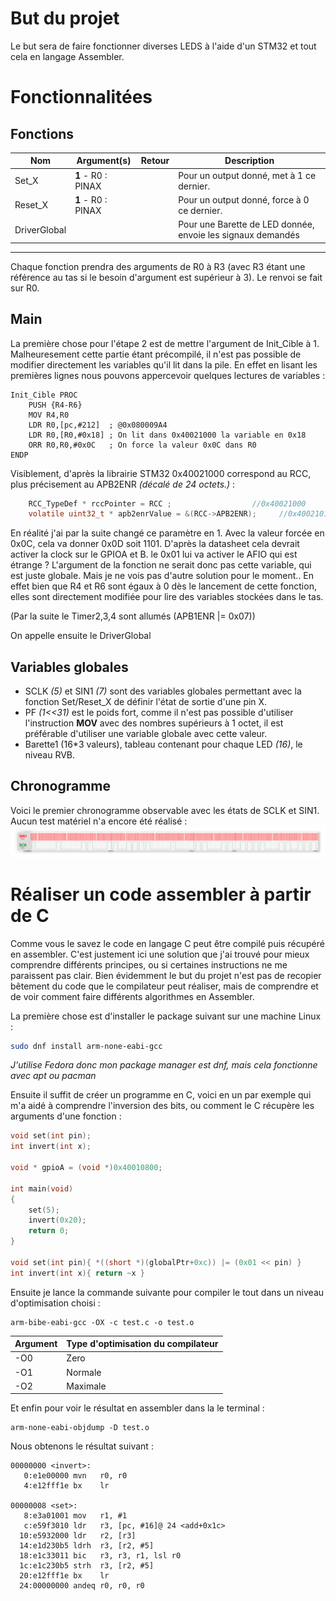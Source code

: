 # But du projet
Le but sera de faire fonctionner diverses LEDS à l'aide d'un STM32 et tout cela en langage Assembler.
# Fonctionnalitées
## Fonctions
|Nom|Argument(s)|Retour|Description|
|---|---|---|---|
|Set_X|**1** - R0 : PINAX||Pour un output donné, met à 1 ce dernier.|
|Reset_X|**1** - R0 : PINAX||Pour un output donné, force à 0 ce dernier.|
|DriverGlobal|||Pour une Barette de LED donnée, envoie les signaux demandés|

---
Chaque fonction prendra des arguments de R0 à R3 (avec R3 étant une référence au tas si le besoin d'argument est supérieur à 3). Le renvoi se fait sur R0.

## Main

La première chose pour l'étape 2 est de mettre l'argument de Init_Cible à 1. Malheuresement cette partie étant précompilé, il n'est pas possible de modifier directement les variables qu'il lit dans la pile. En effet en lisant les premières lignes nous pouvons appercevoir quelques lectures de variables :
```assembly
Init_Cible PROC
	PUSH {R4-R6}
	MOV R4,R0
	LDR R0,[pc,#212]  ; @0x080009A4
	LDR R0,[R0,#0x18] ; On lit dans 0x40021000 la variable en 0x18
	ORR R0,R0,#0x0C   ; On force la valeur 0x0C dans R0
ENDP
```

Visiblement, d'après la librairie STM32 0x40021000 correspond au RCC, plus précisement au APB2ENR *(décalé de 24 octets.)* :

```c
	RCC_TypeDef * rccPointer = RCC ;                  //0x40021000
	volatile uint32_t * apb2enrValue = &(RCC->APB2ENR);		//0x40021018
```

En réalité j'ai par la suite changé ce paramètre en 1. Avec la valeur forcée en 0x0C, cela va donner 0x0D soit 1101. D'après la datasheet cela devrait activer la clock sur le GPIOA et B. le 0x01 lui va activer le AFIO qui est étrange ? L'argument de la fonction ne serait donc pas cette variable, qui est juste globale. Mais je ne vois pas d'autre solution pour le moment.. En effet bien que R4 et R6 sont égaux à 0 dès le lancement de cette fonction, elles sont directement modifiée pour lire des variables stockées dans le tas. 

(Par la suite le Timer2,3,4 sont allumés (APB1ENR |= 0x07))

On appelle ensuite le DriverGlobal

## Variables globales

- SCLK *(5)* et SIN1 *(7)* sont des variables globales permettant avec la fonction Set/Reset_X de définir l'état de sortie d'une pin X. 
- PF *(1<<31)* est le poids fort, comme il n'est pas possible d'utiliser l'instruction **MOV** avec des nombres supérieurs à 1 octet, il est préférable d'utiliser une variable globale avec cette valeur.
- Barette1 (16\*3 valeurs), tableau contenant pour chaque LED *(16)*, le niveau RVB.

## Chronogramme

Voici le premier chronogramme observable avec les états de SCLK et SIN1. Aucun test matériel n'a encore été réalisé :
![SIN SCLK Graph](assets/graph_complete.png)

# Réaliser un code assembler à partir de C
Comme vous le savez le code en langage C peut être compilé puis récupéré en assembler. C'est justement ici une solution que j'ai trouvé pour mieux comprendre différents principes, ou si certaines instructions ne me paraissent pas clair.
Bien évidemment le but du projet n'est pas de recopier bêtement du code que le compilateur peut réaliser, mais de comprendre et de voir comment faire différents algorithmes en Assembler.

La première chose est d'installer le package suivant sur une machine Linux :
```bash
sudo dnf install arm-none-eabi-gcc
```
*J'utilise Fedora donc mon package manager est dnf, mais cela fonctionne avec apt ou pacman*

Ensuite il suffit de créer un programme en C, voici en un par exemple qui m'a aidé à comprendre l'inversion des bits, ou comment le C récupère les arguments d'une fonction :
```c
void set(int pin);
int invert(int x);

void * gpioA = (void *)0x40010800;

int main(void)
{
	set(5);
	invert(0x20);
	return 0;
}

void set(int pin){ *((short *)(globalPtr+0xc)) |= (0x01 << pin) }
int invert(int x){ return ~x }
```

Ensuite je lance la commande suivante pour compiler le tout dans un niveau d'optimisation choisi :
```shell
arm-bibe-eabi-gcc -OX -c test.c -o test.o
```

|Argument|Type d'optimisation du compilateur|
|---|---|
|-O0|Zero|
|-O1|Normale|
|-O2|Maximale|

Et enfin pour voir le résultat en assembler dans la le terminal :
```shell
arm-none-eabi-objdump -D test.o
```

Nous obtenons le résultat suivant :

```assembly
00000000 <invert>:
   0:e1e00000 mvn   r0, r0
   4:e12fff1e bx    lr

00000008 <set>:
   8:e3a01001 mov   r1, #1
   c:e59f3010 ldr   r3, [pc, #16]@ 24 <add+0x1c>
  10:e5932000 ldr   r2, [r3]
  14:e1d230b5 ldrh  r3, [r2, #5]
  18:e1c33011 bic   r3, r3, r1, lsl r0
  1c:e1c230b5 strh  r3, [r2, #5]
  20:e12fff1e bx    lr
  24:00000000 andeq r0, r0, r0
```